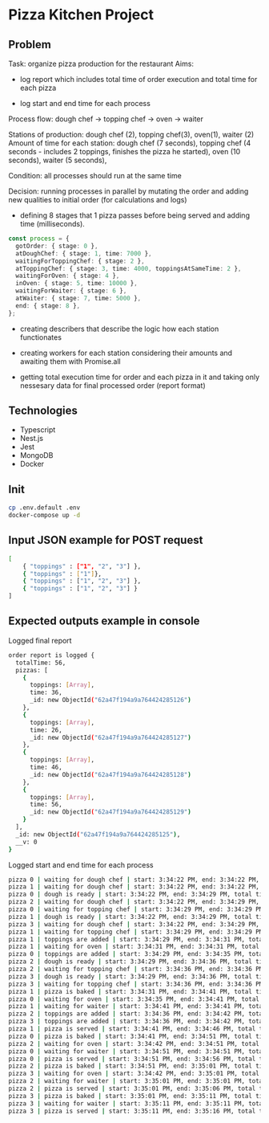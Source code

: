 # Pizza Kitchen Project

## Problem

Task: organize pizza production for the restaurant
Aims:

- log report which includes total time of order execution and total time for each pizza

- log start and end time for each process

Process flow: dough chef -> topping chef -> oven -> waiter

Stations of production: dough chef (2), topping chef(3), oven(1), waiter (2)
Amount of time for each station: dough chef (7 seconds), topping chef (4 seconds - includes 2 toppings, finishes the pizza he started), oven (10 seconds), waiter (5 seconds),

Condition: all processes should run at the same time

Decision: running processes in parallel by mutating the order and adding new qualities to initial order (for calculations and logs)

- defining 8 stages that 1 pizza passes before being served and adding time (milliseconds).

```ts
const process = {
  gotOrder: { stage: 0 },
  atDoughChef: { stage: 1, time: 7000 },
  waitingForToppingChef: { stage: 2 },
  atToppingChef: { stage: 3, time: 4000, toppingsAtSameTime: 2 },
  waitingForOven: { stage: 4 },
  inOven: { stage: 5, time: 10000 },
  waitingForWaiter: { stage: 6 },
  atWaiter: { stage: 7, time: 5000 },
  end: { stage: 8 },
};
```

- creating describers that describe the logic how each station functionates

- creating workers for each station considering their amounts and awaiting them with Promise.all

- getting total execution time for order and each pizza in it and taking only nessesary data for final processed order (report format)

## Technologies

- Typescript
- Nest.js
- Jest
- MongoDB
- Docker

## Init

```bash
cp .env.default .env
docker-compose up -d
```

## Input JSON example for POST request

```bash
[
    { "toppings" : ["1", "2", "3"] },
    { "toppings" : ["1"]},
    { "toppings" : ["1", "2", "3"] },
    { "toppings" : ["1", "2", "3"] }
]
```

## Expected outputs example in console

Logged final report

```bash
order report is logged {
  totalTime: 56,
  pizzas: [
    {
      toppings: [Array],
      time: 36,
      _id: new ObjectId("62a47f194a9a764424285126")
    },
    {
      toppings: [Array],
      time: 26,
      _id: new ObjectId("62a47f194a9a764424285127")
    },
    {
      toppings: [Array],
      time: 46,
      _id: new ObjectId("62a47f194a9a764424285128")
    },
    {
      toppings: [Array],
      time: 56,
      _id: new ObjectId("62a47f194a9a764424285129")
    }
  ],
  _id: new ObjectId("62a47f194a9a764424285125"),
  __v: 0
}

```

Logged start and end time for each process

```bash
pizza 0 | waiting for dough chef | start: 3:34:22 PM, end: 3:34:22 PM, total time: 0
pizza 1 | waiting for dough chef | start: 3:34:22 PM, end: 3:34:22 PM, total time: 0
pizza 0 | dough is ready | start: 3:34:22 PM, end: 3:34:29 PM, total time: 7
pizza 2 | waiting for dough chef | start: 3:34:22 PM, end: 3:34:29 PM, total time: 7
pizza 0 | waiting for topping chef | start: 3:34:29 PM, end: 3:34:29 PM, total time: 0
pizza 1 | dough is ready | start: 3:34:22 PM, end: 3:34:29 PM, total time: 7
pizza 3 | waiting for dough chef | start: 3:34:22 PM, end: 3:34:29 PM, total time: 7
pizza 1 | waiting for topping chef | start: 3:34:29 PM, end: 3:34:29 PM, total time: 0
pizza 1 | toppings are added | start: 3:34:29 PM, end: 3:34:31 PM, total time: 2
pizza 1 | waiting for oven | start: 3:34:31 PM, end: 3:34:31 PM, total time: 0
pizza 0 | toppings are added | start: 3:34:29 PM, end: 3:34:35 PM, total time: 6
pizza 2 | dough is ready | start: 3:34:29 PM, end: 3:34:36 PM, total time: 7
pizza 2 | waiting for topping chef | start: 3:34:36 PM, end: 3:34:36 PM, total time: 0
pizza 3 | dough is ready | start: 3:34:29 PM, end: 3:34:36 PM, total time: 7
pizza 3 | waiting for topping chef | start: 3:34:36 PM, end: 3:34:36 PM, total time: 0
pizza 1 | pizza is baked | start: 3:34:31 PM, end: 3:34:41 PM, total time: 10
pizza 0 | waiting for oven | start: 3:34:35 PM, end: 3:34:41 PM, total time: 6
pizza 1 | waiting for waiter | start: 3:34:41 PM, end: 3:34:41 PM, total time: 0
pizza 2 | toppings are added | start: 3:34:36 PM, end: 3:34:42 PM, total time: 6
pizza 3 | toppings are added | start: 3:34:36 PM, end: 3:34:42 PM, total time: 6
pizza 1 | pizza is served | start: 3:34:41 PM, end: 3:34:46 PM, total time: 5
pizza 0 | pizza is baked | start: 3:34:41 PM, end: 3:34:51 PM, total time: 10
pizza 2 | waiting for oven | start: 3:34:42 PM, end: 3:34:51 PM, total time: 9
pizza 0 | waiting for waiter | start: 3:34:51 PM, end: 3:34:51 PM, total time: 0
pizza 0 | pizza is served | start: 3:34:51 PM, end: 3:34:56 PM, total time: 5
pizza 2 | pizza is baked | start: 3:34:51 PM, end: 3:35:01 PM, total time: 10
pizza 3 | waiting for oven | start: 3:34:42 PM, end: 3:35:01 PM, total time: 19
pizza 2 | waiting for waiter | start: 3:35:01 PM, end: 3:35:01 PM, total time: 0
pizza 2 | pizza is served | start: 3:35:01 PM, end: 3:35:06 PM, total time: 5
pizza 3 | pizza is baked | start: 3:35:01 PM, end: 3:35:11 PM, total time: 10
pizza 3 | waiting for waiter | start: 3:35:11 PM, end: 3:35:11 PM, total time: 0
pizza 3 | pizza is served | start: 3:35:11 PM, end: 3:35:16 PM, total time: 5
```
